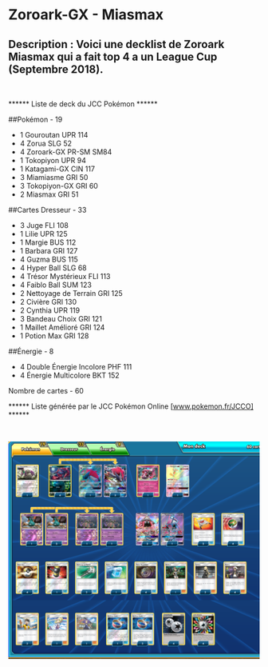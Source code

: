 # Zoroark-GX - Miasmax

## Description : Voici une decklist de Zoroark Miasmax qui a fait top 4 a un League Cup (Septembre 2018).

<br>

****** Liste de deck du JCC Pokémon ******

##Pokémon - 19

* 1 Gouroutan UPR 114
* 4 Zorua SLG 52
* 4 Zoroark-GX PR-SM SM84
* 1 Tokopiyon UPR 94
* 1 Katagami-GX CIN 117
* 3 Miamiasme GRI 50
* 3 Tokopiyon-GX GRI 60
* 2 Miasmax GRI 51

##Cartes Dresseur - 33

* 3 Juge FLI 108
* 1 Lilie UPR 125
* 1 Margie BUS 112
* 1 Barbara GRI 127
* 4 Guzma BUS 115
* 4 Hyper Ball SLG 68
* 4 Trésor Mystérieux FLI 113
* 4 Faiblo Ball SUM 123
* 2 Nettoyage de Terrain GRI 125
* 2 Civière GRI 130
* 2 Cynthia UPR 119
* 3 Bandeau Choix GRI 121
* 1 Maillet Amélioré GRI 124
* 1 Potion Max GRI 128

##Énergie - 8

* 4 Double Énergie Incolore PHF 111
* 4 Énergie Multicolore BKT 152

Nombre de cartes - 60

****** Liste générée par le JCC Pokémon Online [www.pokemon.fr/JCCO] ******

<br>

![alt text](img/ZoroarkMiasmax.png)